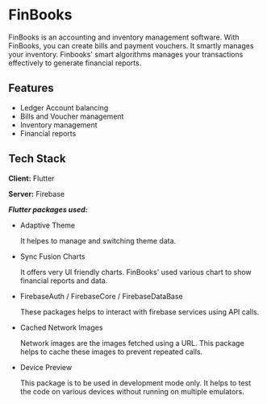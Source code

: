 # FinBooks

FinBooks is an accounting and inventory management software. With FinBooks, you can create bills and payment vouchers. It smartly manages your inventory. Finbooks' smart algorithms manages your transactions effectively to generate financial reports. 

## Features

- Ledger Account balancing
- Bills and Voucher management
- Inventory management
- Financial reports

## Tech Stack

**Client:** Flutter

**Server:** Firebase

***Flutter packages used:***
- Adaptive Theme

    It helpes to manage and switching theme data.
- Sync Fusion Charts

    It offers very UI friendly charts. FinBooks' used various chart to show financial reports and data.
- FirebaseAuth / FirebaseCore / FirebaseDataBase
    
    These packages helps to interact with firebase services using API calls.

- Cached Network Images

    Network images are the images fetched using a URL. This package helps to cache these images to prevent repeated calls.
- Device Preview

    This package is to be used in development mode only. It helps to test the code on various devices without running on multiple emulators.


